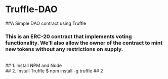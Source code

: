 # Truffle-DAO
##A Simple DAO contract using Truffle
<br>
### This is an ERC-20 contract that implements voting functionality. We’ll also allow the owner of the contract to mint new tokens without any restrictions on supply.
<br>
## 1. Install NPM and Node
<br>
## 2. Install Truffle
<html>
$ npm install -g truffle
</html>
## 2
